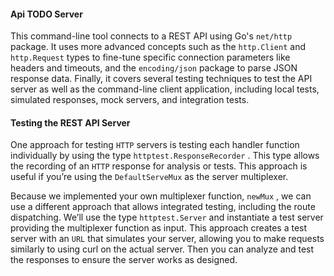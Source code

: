#### Api TODO Server
This command-line tool connects to a REST API using Go's `net/http` package. It uses more advanced concepts such as the `http.Client` and `http.Request` types to fine-tune specific
connection parameters like headers and timeouts, and the `encoding/json` package to parse JSON response data. Finally, it covers several testing techniques to test the API server as well as the command-line client application, including local tests, simulated
responses, mock servers, and integration tests.

#### Testing the REST API Server
One approach for testing `HTTP` servers is testing each handler function individually by using the type `httptest.ResponseRecorder` . This type allows the recording of an `HTTP` response for analysis or tests. This approach is useful if you’re using the `DefaultServeMux` as the server multiplexer.

Because we implemented your own multiplexer function, `newMux` , we can use a different approach that allows integrated testing, including the route dispatching. We’ll use the type `httptest.Server` and instantiate a test server providing the multiplexer function as input. This approach creates a test server with an `URL` that simulates your server, allowing you to make requests similarly to using curl on the actual server. Then you can analyze and test the responses to ensure the server works as designed.